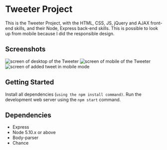 # Tweeter Project
  This is the Tweeter Project, with the HTML, CSS, JS, jQuery and AJAX front-end skills, and their Node, Express back-end skills. This is possible to look up from mobile because I did the responsible design. 

## Screenshots

![screen of desktop of the Tweeter](https://github.com/YunDobi/tweeter-template/blob/master/docs/desktop2.png)
![screen of mobile of the Tweeter](https://github.com/YunDobi/tweeter-template/blob/master/docs/mobile_mode.png)
![screen of added tweet in mobile mode](https://github.com/YunDobi/tweeter-template/blob/master/docs/mobile_added.png)


## Getting Started

Install all dependencies (`using the npm install command)`.
Run the development web server using the `npm start` command.

## Dependencies

- Express
- Node 5.10.x or above
- Body-parser
- Chance